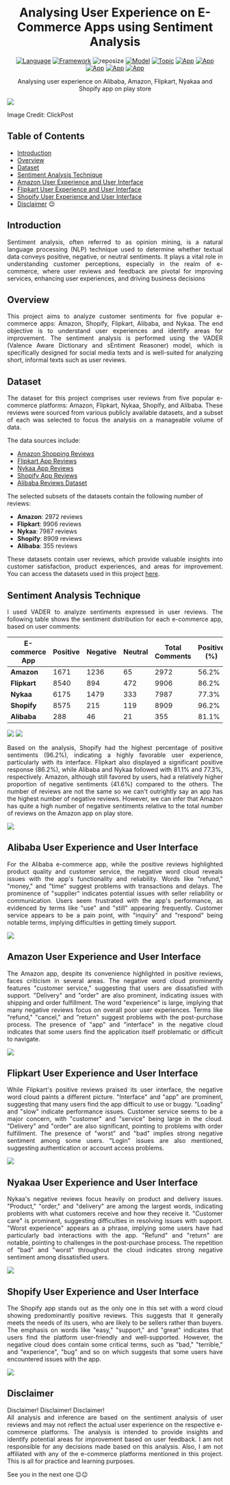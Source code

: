 <h1 align="center">Analysing User Experience on E-Commerce Apps using Sentiment Analysis</h1>

<div align="center">

[![Language](https://img.shields.io/badge/Python-darkblue.svg?style=flat&logo=python&logoColor=white)](https://www.python.org)
[![Framework](https://img.shields.io/badge/sklearn-darkorange.svg?style=flat&logo=scikit-learn&logoColor=white)](https://scikit-learn.org/stable/index.html)
![reposize](https://img.shields.io/github/repo-size/Oyebamiji-Micheal/Analysing-User-Experience-on-E-Commerce-Apps-using-NLP)
[![Model](https://img.shields.io/badge/Vader-4B0082.svg?style=flat)](https://github.com/cjhutto/vaderSentiment)
[![Topic](https://img.shields.io/badge/Sentiment_Analysis-lightblue.svg?style=flat)]()
[![App](https://img.shields.io/badge/Amazon-FF9900.svg?style=flat&logo=amazon&logoColor=white)](https://www.amazon.com)
[![App](https://img.shields.io/badge/Shopify-96bf48.svg?style=flat&logo=shopify&logoColor=white)](https://www.shopify.com)
[![App](https://img.shields.io/badge/Flipkart-2874F0.svg?style=flat&logo=flipkart&logoColor=white)](https://www.flipkart.com)
[![App](https://img.shields.io/badge/Alibaba-FF6A00.svg?style=flat&logo=alibaba&logoColor=white)](https://www.alibaba.com)
[![App](https://img.shields.io/badge/Nyakaa-EF4085.svg?style=flat)](https://www.nykaa.com)

</div>

<p align="center">Analysing user experience on Alibaba, Amazon, Flipkart, Nyakaa and Shopify app on play store</p>

<img src="images/repo-cover.jpg">
<p>Image Credit: ClickPost</p>

<h2>Table of Contents</h2>

- [Introduction](#intro)
- [Overview](#overview)
- [Dataset](#data)
- [Sentiment Analysis Technique](#analysis_technique)
- [Amazon User Experience and User Interface](#amazon)
- [Flipkart User Experience and User Interface](#flipkart)
- [Shopify User Experience and User Interface](#shopify)
- [Disclaimer](#disclaimer) 😌

<a id="intro"></a>
<h2>Introduction</h2>
<p align="justify">
Sentiment analysis, often referred to as opinion mining, is a natural language processing (NLP) technique used to determine whether textual data conveys positive, negative, or neutral sentiments. It plays a vital role in understanding customer perceptions, especially in the realm of e-commerce, 
where user reviews and feedback are pivotal for improving services, enhancing user experiences, and driving business decisions
</p>

<a id="overview"></a>
<h2>Overview</h2>
<p align="justify">
This project aims to analyze customer sentiments for five popular e-commerce apps: Amazon, Shopify, Flipkart, Alibaba, and Nykaa. The end objective is to understand user experiences and identify areas for improvement. The sentiment analysis is performed using the VADER (Valence Aware Dictionary and sEntiment Reasoner) model, which is specifically designed for social media texts and is well-suited for analyzing short, informal texts such as user reviews.
</p>

<a id="data"></a>
<h2>Dataset</h2>
<p align="justify">
The dataset for this project comprises user reviews from five popular e-commerce platforms: Amazon, Flipkart, Nykaa, Shopify, and Alibaba. These reviews were sourced from various publicly available datasets, and a subset of each was selected to focus the analysis on a manageable volume of data.
</p>

The data sources include:
- [Amazon Shopping Reviews](https://www.kaggle.com/datasets/ashishkumarak/amazon-shopping-reviews-daily-updated)
- [Flipkart App Reviews](https://www.kaggle.com/datasets/bwandowando/flipkart-google-store-app-reviews/data)
- [Nykaa App Reviews](https://www.kaggle.com/datasets/nirant/nykaa-app-review-sentiment/data)
- [Shopify App Reviews](https://www.kaggle.com/datasets/usernam3/shopify-app-store)
- [Alibaba Reviews Dataset](https://github.com/Koukotsukan/Alibaba_Reviews_Dataset/tree/main/Dataset)

The selected subsets of the datasets contain the following number of reviews:
- **Amazon**: 2972 reviews
- **Flipkart**: 9906 reviews
- **Nykaa**: 7987 reviews
- **Shopify**: 8909 reviews
- **Alibaba**: 355 reviews

<p align="justify">
These datasets contain user reviews, which provide valuable insights into customer satisfaction, product experiences, and areas for improvement. You can access the datasets used in this project <a href="https://github.com/Oyebamiji-Micheal/Analysing-User-Experience-on-E-Commerce-Apps-using-NLP/tree/main/datasets">here</a>.
</p>

<a id="analysis_technique"></a>
<h2>Sentiment Analysis Technique</h2>
<p align="justify">
I used VADER to analyze sentiments expressed in user reviews. The following table shows the sentiment distribution for each e-commerce app, based on user comments:</p>

| E-commerce App | Positive | Negative | Neutral | Total Comments | Positive (%) | Negative (%) | Neutral (%) |
|----------------|----------|----------|---------|----------------|--------------|--------------|-------------|
| **Amazon**     | 1671     | 1236     | 65      | 2972           | 56.2%        | 41.6%        | 2.2%        |
| **Flipkart**   | 8540     | 894      | 472     | 9906           | 86.2%        | 9.0%         | 4.8%        |
| **Nykaa**      | 6175     | 1479     | 333     | 7987           | 77.3%        | 18.5%        | 4.2%        |
| **Shopify**    | 8575     | 215      | 119     | 8909           | 96.2%        | 2.4%         | 1.3%        |
| **Alibaba**    | 288      | 46       | 21      | 355            | 81.1%        | 12.9%        | 5.9%        |

<img src="images/amazon-alibaba-pie.jpg"> 

<img src="images/flipkart-nyakaa-pie.jpg">

<p align="justify">
Based on the analysis, Shopify had the highest percentage of positive sentiments (96.2%), indicating a highly favorable user experience, particularly with its interface. Flipkart also displayed a significant positive response (86.2%), while Alibaba and Nykaa followed with 81.1% and 77.3%,  respectively. Amazon, although still favored by users, had a relatively higher proportion of negative sentiments (41.6%) compared to the others. The number of reviews are not the same so we can't outrightly say an app has the highest number of negative reviews. However, we can infer that Amazon has quite a high number of negative sentiments relative to the total number of reviews on the Amazon app on play store.
</p>

<img src="images/shopify-pie.jpg">

<a id="alibaba"></a>
<h2>Alibaba User Experience and User Interface</h2>
<p align="justify">
For the Alibaba e-commerce app, while the positive reviews highlighted product quality and customer service, the negative word cloud reveals issues with the app's functionality and reliability. Words like "refund," "money," and "time" suggest problems with transactions and delays. The 
prominence of "supplier" indicates potential issues with seller reliability or communication. Users seem frustrated with the app's performance, as evidenced by terms like "use" and "still" appearing frequently. Customer service appears to be a pain point, with "inquiry" and "respond" being notable terms, implying difficulties in getting timely support.
</p>

<img src="images/alibaba-wordcloud.jpg">

<a id="amazon"></a>
<h2>Amazon User Experience and User Interface</h2>
<p align="justify">
The Amazon app, despite its convenience highlighted in positive reviews, faces criticism in several areas. The negative word cloud prominently features "customer service," suggesting that users are dissatisfied with support. "Delivery" and "order" are also prominent, indicating issues with 
shipping and order fulfillment. The word "experience" is large, implying that many negative reviews focus on overall poor user experiences. Terms like "refund," "cancel," and "return" suggest problems with the post-purchase process. The presence of "app" and "interface" in the negative cloud indicates that some users find the application itself problematic or difficult to navigate.
</p>

<img src="images/amazon-wordcloud.jpg">

<a id="flipkart"></a>
<h2>Flipkart User Experience and User Interface</h2>
<p align="justify">
While Flipkart's positive reviews praised its user interface, the negative word cloud paints a different picture. "Interface" and "app" are prominent, suggesting that many users find the app difficult to use or buggy. "Loading" and "slow" indicate performance issues. Customer service 
seems to be a major concern, with "customer" and "service" being large in the cloud. "Delivery" and "order" are also significant, pointing to problems with order fulfillment. The presence of "worst" and "bad" implies strong negative sentiment among some users. "Login" issues are also mentioned, suggesting authentication or account access problems.
</p>

<img src="images/flipkart-wordcloud.jpg">

<a id="Nyakaa"></a>
<h2>Nyakaa User Experience and User Interface</h2>
<p align="justify">
Nykaa's negative reviews focus heavily on product and delivery issues. "Product," "order," and "delivery" are among the largest words, indicating problems with what customers receive and how they receive it. "Customer care" is prominent, suggesting difficulties in resolving issues with 
support. "Worst experience" appears as a phrase, implying some users have had particularly bad interactions with the app. "Refund" and "return" are notable, pointing to challenges in the post-purchase process. The repetition of "bad" and "worst" throughout the cloud indicates strong 
negative sentiment among dissatisfied users.
</p>

<img src="images/nyakaa-wordcloud.jpg">

<a id="shopify"></a>
<h2>Shopify User Experience and User Interface</h2>
<p align="justify">
The Shopify app stands out as the only one in this set with a word cloud showing predominantly positive reviews. This suggests that it generally meets the needs of its users, who are likely to be sellers rather than buyers. The emphasis on words like "easy," "support," and "great" indicates that 
users find the platform user-friendly and well-supported. However, the negative cloud does contain some critical terms, such as "bad," "terrible," and "experience", "bug" and so on which suggests that some users have encountered issues with the app. 
</p>

<img src="images/shopify-wordcloud.jpg">

<a id="disclaimer"></a>
<h2>Disclaimer</h2>
<p align="justify">
Disclaimer! Disclaimer! Disclaimer! <br>
All analysis and inference are based on the sentiment analysis of user reviews and may not reflect the actual user experience on the respective e-commerce platforms. The analysis is intended to provide insights and identify potential areas for improvement based on user feedback. I am not responsible for any decisions made based on this analysis. Also, I am not affiliated with any of the e-commerce platforms mentioned in this project. This is all for practice and learning purposes. 
</p>


See you in the next one 😉😉